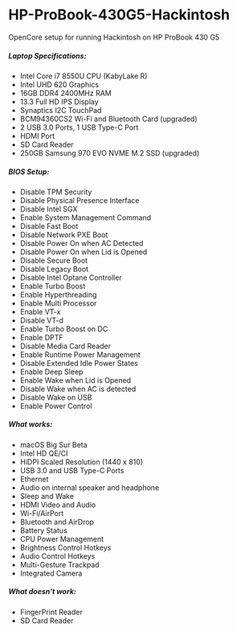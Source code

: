 # HP-ProBook-430G5-Hackintosh

OpenCore setup for running Hackintosh on HP ProBook 430 G5

##### Laptop Specifications:
- Intel Core i7 8550U CPU (KabyLake R)
- Intel UHD 620 Graphics
- 16GB DDR4 2400MHz RAM
- 13.3 Full HD IPS Display
- Synaptics I2C TouchPad
- BCM94360CS2 Wi-Fi and Bluetooth Card (upgraded)
- 2 USB 3.0 Ports, 1 USB Type-C Port
- HDMI Port
- SD Card Reader
- 250GB Samsung 970 EVO NVME M.2 SSD (upgraded)

##### BIOS Setup:
- Disable TPM Security
- Disable Physical Presence Interface
- Disable Intel SGX
- Enable System Management Command
- Disable Fast Boot
- Disable Network PXE Boot
- Disable Power On when AC Detected
- Disable Power On when Lid is Opened
- Disable Secure Boot
- Disable Legacy Boot
- Disable Intel Optane Controller
- Enable Turbo Boost
- Enable Hyperthreading
- Enable Multi Processor
- Enable VT-x
- Disable VT-d
- Enable Turbo Boost on DC
- Enable DPTF
- Disable Media Card Reader
- Enable Runtime Power Management
- Disable Extended Idle Power States
- Enable Deep Sleep
- Enable Wake when Lid is Opened
- Disable Wake when AC is detected
- Disable Wake on USB
- Enable Power Control

##### What works:
- macOS Big Sur Beta
- Intel HD QE/CI
- HiDPI Scaled Resolution (1440 x 810)
- USB 3.0 and USB Type-C Ports
- Ethernet
- Audio on internal speaker and headphone
- Sleep and Wake
- HDMI Video and Audio
- Wi-Fi/AirPort
- Bluetooth and AirDrop
- Battery Status
- CPU Power Management
- Brightness Control Hotkeys
- Audio Control Hotkeys
- Multi-Gesture Trackpad
- Integrated Camera

##### What doesn't work:
- FingerPrint Reader
- SD Card Reader
